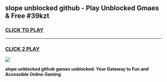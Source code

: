 
## slope unblocked github - Play Unblocked Gmaes & Free #39kzt
<h3>
<a href="https://news.freeplayer.one?title=slope_unblocked_github&ref=03M">CLICK TO PLAY</a></h3>
<hr>

<h3>
<a href="https://news.freeplayer.one?title=slope_unblocked_github&ref=03M">CLICK 2 PLAY</a>
  
</h3>

<a href="https://news.freeplayer.one?title=slope_unblocked_github&ref=03M"><img src="https://clearcache.store/games.png"></a>


**slope unblocked github games unblocked: Your Gateway to Fun and Accessible Online Gaming**
